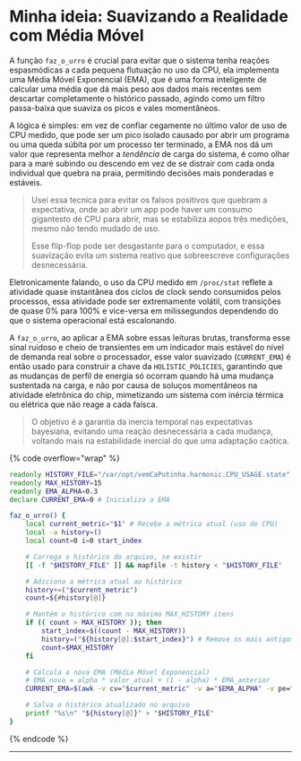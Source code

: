 # Minha ideia: Suavizando a Realidade com Média Móvel

A função `faz_o_urro` é crucial para evitar que o sistema tenha reações espasmódicas a cada pequena flutuação no uso da CPU, ela implementa uma Média Móvel Exponencial (EMA), que é uma forma inteligente de calcular uma média que dá mais peso aos dados mais recentes sem descartar completamente o histórico passado, agindo como um filtro passa-baixa que suaviza os picos e vales momentâneos.&#x20;

A lógica é simples: em vez de confiar cegamente no último valor de uso de CPU medido, que pode ser um pico isolado causado por abrir um programa ou uma queda súbita por um processo ter terminado, a EMA nos dá um valor que representa melhor a _tendência_ de carga do sistema, é como olhar para a maré subindo ou descendo em vez de se distrair com cada onda individual que quebra na praia, permitindo decisões mais ponderadas e estáveis.

> Usei essa tecnica para evitar os falsos positivos que quebram a expectativa, onde ao abrir um app pode haver um consumo gigantesto de CPU para abrir, mas se estabiliza aopos três medições, mesmo não tendo mudado de uso.
>
> Esse flip-flop pode ser desgastante para o computador, e essa suavização evita um sistema reativo que sobreescreve configurações desnecessária.

Eletronicamente falando, o uso da CPU medido em `/proc/stat` reflete a atividade quase instantânea dos ciclos de clock sendo consumidos pelos processos, essa atividade pode ser extremamente volátil, com transições de quase 0% para 100% e vice-versa em milissegundos dependendo do que o sistema operacional está escalonando.&#x20;

A `faz_o_urro`, ao aplicar a EMA sobre essas leituras brutas, transforma esse sinal ruidoso e cheio de transientes em um indicador mais estável do nível de demanda real sobre o processador, esse valor suavizado (`CURRENT_EMA`) é então usado para construir a chave da `HOLISTIC_POLICIES`, garantindo que as mudanças de perfil de energia só ocorram quando há uma mudança sustentada na carga, e não por causa de soluços momentâneos na atividade eletrônica do chip, mimetizando um sistema com inércia térmica ou elétrica que não reage a cada faísca.

> O objetivo é a garantia da inercia temporal nas expectativas bayesiana, evitando uma reação desnecessária a cada mudança, voltando mais na estabilidade inercial do que uma adaptação caótica.

{% code overflow="wrap" %}
```bash
readonly HISTORY_FILE="/var/opt/vemCaPutinha.harmonic.CPU_USAGE.state"
readonly MAX_HISTORY=15
readonly EMA_ALPHA=0.3
declare CURRENT_EMA=0 # Inicializa a EMA

faz_o_urro() {
    local current_metric="$1" # Recebe a métrica atual (uso de CPU)
    local -a history=()
    local count=0 i=0 start_index

    # Carrega o histórico do arquivo, se existir
    [[ -f "$HISTORY_FILE" ]] && mapfile -t history < "$HISTORY_FILE"

    # Adiciona a métrica atual ao histórico
    history+=("$current_metric")
    count=${#history[@]}

    # Mantém o histórico com no máximo MAX_HISTORY itens
    if (( count > MAX_HISTORY )); then
        start_index=$((count - MAX_HISTORY))
        history=("${history[@]:$start_index}") # Remove os mais antigos
        count=$MAX_HISTORY
    fi

    # Calcula a nova EMA (Média Móvel Exponencial)
    # EMA_nova = alpha * valor_atual + (1 - alpha) * EMA_anterior
    CURRENT_EMA=$(awk -v cv="$current_metric" -v a="$EMA_ALPHA" -v pe="$CURRENT_EMA" 'BEGIN {printf "%.0f", a * cv + (1 - a) * pe}')

    # Salva o histórico atualizado no arquivo
    printf "%s\n" "${history[@]}" > "$HISTORY_FILE"
}
```
{% endcode %}



***
